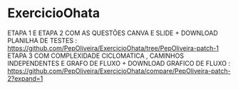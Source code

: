 # ExercicioOhata
ETAPA 1 E ETAPA 2 COM AS QUESTÕES CANVA E SLIDE + DOWNLOAD PLANILHA DE TESTES : https://github.com/PepOliveira/ExercicioOhata/tree/PepOliveira-patch-1
ETAPA 3 COM COMPLEXIDADE CICLOMATICA , CAMINHOS INDEPENDENTES E GRAFO DE FLUXO + DOWNLOAD GRAFICO DE FLUXO : https://github.com/PepOliveira/ExercicioOhata/compare/PepOliveira-patch-2?expand=1
